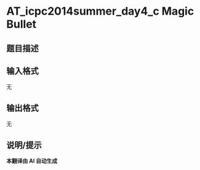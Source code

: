 # AT_icpc2014summer_day4_c Magic Bullet

## 题目描述

[问题链接]: https://atcoder.jp/contests/jag2014summer-day4/tasks/icpc2014summer_day4_c

## 输入格式

无

## 输出格式

无

## 说明/提示

**本翻译由 AI 自动生成**